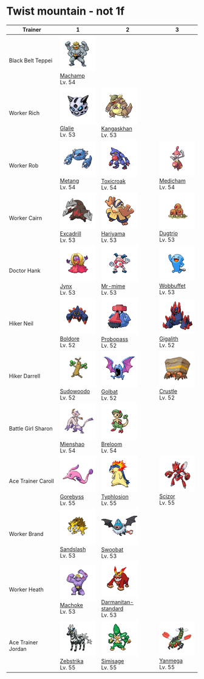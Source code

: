 # Twist mountain - not 1f

| Trainer            | 1                                                                                  | 2                                                                                                      | 3                                                                                  |
| ------------------ | ---------------------------------------------------------------------------------- | ------------------------------------------------------------------------------------------------------ | ---------------------------------------------------------------------------------- |
| Black Belt Teppei  | ![machamp](../../img/pokemon/068.png) <br/>[Machamp](/pokemon/068) <br/>Lv. 54     |
| Worker Rich        | ![glalie](../../img/pokemon/362.png) <br/>[Glalie](/pokemon/362) <br/>Lv. 53       | ![kangaskhan](../../img/pokemon/115.png) <br/>[Kangaskhan](/pokemon/115) <br/>Lv. 53                   |
| Worker Rob         | ![metang](../../img/pokemon/375.png) <br/>[Metang](/pokemon/375) <br/>Lv. 54       | ![toxicroak](../../img/pokemon/454.png) <br/>[Toxicroak](/pokemon/454) <br/>Lv. 54                     | ![medicham](../../img/pokemon/308.png) <br/>[Medicham](/pokemon/308) <br/>Lv. 54   |
| Worker Cairn       | ![excadrill](../../img/pokemon/530.png) <br/>[Excadrill](/pokemon/530) <br/>Lv. 53 | ![hariyama](../../img/pokemon/297.png) <br/>[Hariyama](/pokemon/297) <br/>Lv. 53                       | ![dugtrio](../../img/pokemon/051.png) <br/>[Dugtrio](/pokemon/051) <br/>Lv. 53     |
| Doctor Hank        | ![jynx](../../img/pokemon/124.png) <br/>[Jynx](/pokemon/124) <br/>Lv. 53           | ![mr-mime](../../img/pokemon/122.png) <br/>[Mr-mime](/pokemon/122) <br/>Lv. 53                         | ![wobbuffet](../../img/pokemon/202.png) <br/>[Wobbuffet](/pokemon/202) <br/>Lv. 53 |
| Hiker Neil         | ![boldore](../../img/pokemon/525.png) <br/>[Boldore](/pokemon/525) <br/>Lv. 52     | ![probopass](../../img/pokemon/476.png) <br/>[Probopass](/pokemon/476) <br/>Lv. 52                     | ![gigalith](../../img/pokemon/526.png) <br/>[Gigalith](/pokemon/526) <br/>Lv. 52   |
| Hiker Darrell      | ![sudowoodo](../../img/pokemon/185.png) <br/>[Sudowoodo](/pokemon/185) <br/>Lv. 52 | ![golbat](../../img/pokemon/042.png) <br/>[Golbat](/pokemon/042) <br/>Lv. 52                           | ![crustle](../../img/pokemon/558.png) <br/>[Crustle](/pokemon/558) <br/>Lv. 52     |
| Battle Girl Sharon | ![mienshao](../../img/pokemon/620.png) <br/>[Mienshao](/pokemon/620) <br/>Lv. 54   | ![breloom](../../img/pokemon/286.png) <br/>[Breloom](/pokemon/286) <br/>Lv. 54                         |
| Ace Trainer Caroll | ![gorebyss](../../img/pokemon/368.png) <br/>[Gorebyss](/pokemon/368) <br/>Lv. 55   | ![typhlosion](../../img/pokemon/157.png) <br/>[Typhlosion](/pokemon/157) <br/>Lv. 55                   | ![scizor](../../img/pokemon/212.png) <br/>[Scizor](/pokemon/212) <br/>Lv. 55       |
| Worker Brand       | ![sandslash](../../img/pokemon/028.png) <br/>[Sandslash](/pokemon/028) <br/>Lv. 53 | ![swoobat](../../img/pokemon/528.png) <br/>[Swoobat](/pokemon/528) <br/>Lv. 53                         |
| Worker Heath       | ![machoke](../../img/pokemon/067.png) <br/>[Machoke](/pokemon/067) <br/>Lv. 53     | ![darmanitan-standard](../../img/pokemon/555.png) <br/>[Darmanitan-standard](/pokemon/555) <br/>Lv. 53 |
| Ace Trainer Jordan | ![zebstrika](../../img/pokemon/523.png) <br/>[Zebstrika](/pokemon/523) <br/>Lv. 55 | ![simisage](../../img/pokemon/512.png) <br/>[Simisage](/pokemon/512) <br/>Lv. 55                       | ![yanmega](../../img/pokemon/469.png) <br/>[Yanmega](/pokemon/469) <br/>Lv. 55     |